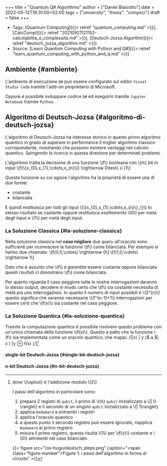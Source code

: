 +++
title = "Quantum Q# Algorithms"
author = ["Daniel Biasiotto"]
date = 2022-05-12T19:31:00+02:00
tags = ["university", "thesis", "compsci"]
draft = false
+++

-   Tags: [Quantum Computing]({{< relref "quantum_computing.md" >}}), [CalcCompl]({{< relref "20210921121153-calcolabilita_e_complessita.md" >}}), [Deutsch-Jozsa Algorithm]({{< relref "deutsch_jozsa_algorithm.md" >}})
-   Source: [Learn Quantum Computing with Python and Q#]({{< relref "learn_quantum_computing_with_python_and_q.md" >}})


## Ambiente {#ambiente}

L'ambiente di esecuzione `Q#` puó essere configurato sul editor `Visual Studio Code` tramite l'add-on proprietario di Microsoft.

Oppure é possibile sviluppare codice `Q#` ed eseguirlo tramite `Jupyter Notebook` tramite `Python`.


## Algoritmo di Deutsch-Jozsa {#algoritmo-di-deutsch-jozsa}

L'algoritmo di Deutsch-Jozsa ha interesse storico in quanto primo algoritmo quantico in grado di superare in performance il miglior algoritmo classico corrispondente, mostrando che possono esistere vantaggi nel calcolo quantico. Spingendo la ricerca in questa direzione per determinati problemi.

L'algoritmo tratta la decisione di una funzione \\(f\\) booleana con \\(n\\) bit in input
\\[f(\\{x\_{0},x\_{1},\cdots,x\_{n}\\}) \rightarrow 0\text{ o }1\\]

Questa funzione su cui agisce l'algoritmo ha la proprietá di essere una di due forme:

-   costante
-   bilanciata

E quindi restituisca per tutti gli input \\(\\{x\_{0},x\_{1},\cdots,x\_{n}\\}\_{}\\) lo stesso risultato se costante oppure restituisca _esattamente_ \\(0\\) per metá degli input e \\(1\\) per metá degli input.


### La Soluzione Classica {#la-soluzione-classica}

Nella soluzione classica nel **caso migliore** due _query_ all'oracolo sono sufficienti per riconoscere la funzione \\(f\\) come bilanciata.
Per esempio si hanno due chiamate:
\\[f(0,0,\cdots) \rightarrow 0\\]
\\[f(1,0,\cdots) \rightarrow 1\\]

Dato che é assunto che \\(f\\) é _garantita_ essere costante oppure bilanciata questi risultati ci dimostrano \\(f\\) come bilanciata.

Per quanto riguarda il caso peggiore tutte le nostre interrogazioni daranno lo stesso output, decidere in modo certo che \\(f\\) sia costante necessita di metá piú uno interrogazioni.
In quanto il numero di input possibili é \\(2^{n}\\) questo significa che saranno necessarie \\(2^{n-1}+1\\) interrogazioni per essere certi che \\(f(x)\\) sia costante nel caso peggiore.


### La Soluzione Quantica {#la-soluzione-quantica}

Tramite la computazione quantica é possibile risolvere questo problema con un'unica chiamata della funzione \\(f(x)\\).
Questo a patto che la funzione \\(f\\) sia implementata come un oracolo quantico, che mappi:
/[|x&rang; | y &rang;$ a $| x &rang; |y &oplus; f(x) &rang;/][^fn:1]


#### single-bit Deutsch-Jozsa {#single-bit-deutsch-jozsa}


#### n-bit Deutsch-Jozsa {#n-bit-deutsch-jozsa}

[^fn:1]: dove \\(\oplus\\) é l'addizione modulo \\(2\\)

    I passi dell'algoritmo in particolare sono:

    1.  prepara 2 registri di `qubit`, il primo di \\(n\\) `qubit` inizializzato a \\(| 0 \rangle\\) e il secondo di un singolo `qubit` inizializzato a \\(| 1\rangle\\)
    2.  applica `Hadamard` a entrambi i registri
    3.  applica l'oracolo quantico
    4.  a questo punto il secondo registro puó essere ignorato, riapplica `Hadamard` al primo registro
    5.  misura il primo registro, questa risulta \\(1\\) per \\(f(x)\\) costante e \\(0\\) altrimenti nel caso bilanciato

    {{< figure src="/ox-hugo/deutsch_steps.png" caption="<span class=\"figure-number\">Figure 1: </span>i passi dell'algoritmo in forma di circuito" >}}